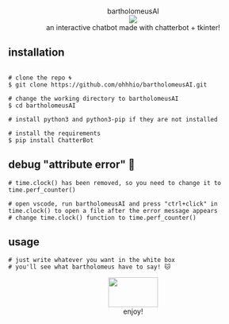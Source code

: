 <p align=center>
  <br>bartholomeusAI</br>
  <img src="https://i.imgur.com/8VhDMdu.png"/>
<br>
  <span>an interactive chatbot made with chatterbot + tkinter!
  <br>
</p>
  
  ## installation

```console

# clone the repo 🌀
$ git clone https://github.com/ohhhio/bartholomeusAI.git

# change the working directory to bartholomeusAI
$ cd bartholomeusAI

# install python3 and python3-pip if they are not installed

# install the requirements 
$ pip install ChatterBot
```

  ## debug "attribute error" 👾
```console
# time.clock() has been removed, so you need to change it to time.perf_counter()

# open vscode, run bartholomeusAI and press "ctrl+click" in time.clock() to open a file after the error message appears
# change time.clock() function to time.perf_counter()
```

  ## usage
``` 
# just write whatever you want in the white box
# you'll see what bartholomeus have to say! 🐱 
```

<p align=center>
  <img src="https://i.imgur.com/hQbeGJG.png" width="100" height="60">
<br>
  <span>enjoy!
  <br>
</p>

